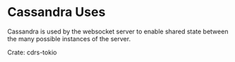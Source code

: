 # Cassandra Uses

Cassandra is used by the websocket server to enable shared state between the many possible instances of the server.

Crate: cdrs-tokio
